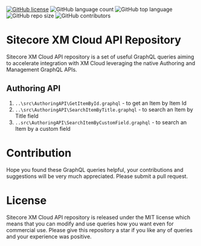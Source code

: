 [![GitHub license](https://img.shields.io/github/license/kate-orlova/sitecore-xm-cloud-api.svg)](https://github.com/kate-orlova/sitecore-xm-cloud-api/blob/master/LICENSE)
![GitHub language count](https://img.shields.io/github/languages/count/kate-orlova/sitecore-xm-cloud-api.svg?style=flat)
![GitHub top language](https://img.shields.io/github/languages/top/kate-orlova/sitecore-xm-cloud-api.svg?style=flat)
![GitHub repo size](https://img.shields.io/github/repo-size/kate-orlova/sitecore-xm-cloud-api.svg?style=flat)
![GitHub contributors](https://img.shields.io/github/contributors/kate-orlova/sitecore-xm-cloud-api)

# Sitecore XM Cloud API Repository
Sitecore XM Cloud API repository is a set of useful GraphQL queries aiming to accelerate integration with XM Cloud leveraging the native Authoring and Management GraphQL APIs.

## Authoring API
1. `..\src\AuthoringAPI\GetItemById.graphql` - to get an Item by Item Id
2. `..\src\AuthoringAPI\SearchItemByTitle.graphql` - to search an Item by Title field
3. `..src\AuthoringAPI\SearchItemByCustomField.graphql` - to search an Item by a custom field

# Contribution
Hope you found these GraphQL queries helpful, your contributions and suggestions will be very much appreciated. Please submit a pull request.

# License
Sitecore XM Cloud API repository is released under the MIT license which means that you can modify and use queries how you want even for commercial use. Please give this repository a star if you like any of queries and your experience was positive.
